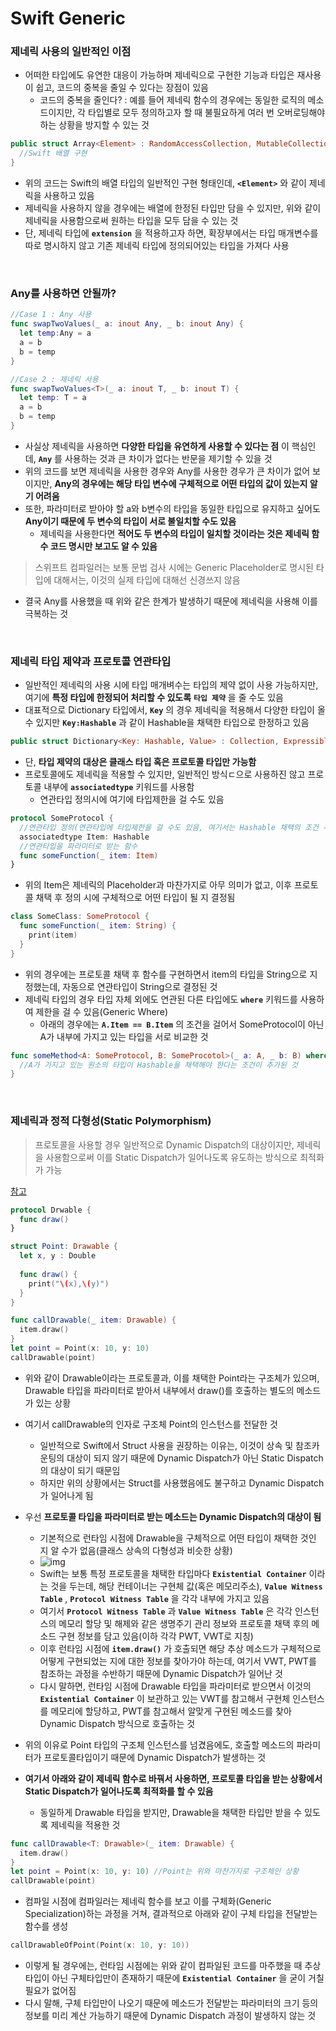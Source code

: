 # Swift Generic

### 제네릭 사용의 일반적인 이점

- 어떠한 타입에도 유연한 대응이 가능하며 제네릭으로 구현한 기능과 타입은 재사용이 쉽고, 코드의 중복을 줄일 수 있다는 장점이 있음
  - 코드의 중복을 줄인다? : 예를 들어 제네릭 함수의 경우에는 동일한 로직의 메소드이지만, 각 타입별로 모두 정의하고자 할 때 불필요하게 여러 번 오버로딩해야 하는 상황을 방지할 수 있는 것

```swift
public struct Array<Element> : RandomAccessCollection, MutableCollection {
  //Swift 배열 구현
}
```

- 위의 코드는 Swift의 배열 타입의 일반적인 구현 형태인데, __`<Element>`__ 와 같이 제네릭을 사용하고 있음
- 제네릭을 사용하지 않을 경우에는 배열에 한정된 타입만 담을 수 있지만, 위와 같이 제네릭을 사용함으로써 원하는 타입을 모두 담을 수 있는 것
- 단, 제네릭 타입에 __`extension`__ 을 적용하고자 하면, 확장부에서는 타입 매개변수를 따로 명시하지 않고 기존 제네릭 타입에 정의되어있는 타입을 가져다 사용 

​    

### Any를 사용하면 안될까?

```swift
//Case 1 : Any 사용
func swapTwoValues(_ a: inout Any, _ b: inout Any) {
  let temp:Any = a
  a = b
  b = temp
}

//Case 2 : 제네릭 사용
func swapTwoValues<T>(_ a: inout T, _ b: inout T) {
  let temp: T = a
  a = b
  b = temp
}
```

- 사실상 제네릭을 사용하면 __다양한 타입을 유연하게 사용할 수 있다는 점__ 이 핵심인데, __`Any`__ 를 사용하는 것과 큰 차이가 없다는 반문을 제기할 수 있을 것
- 위의 코드를 보면 제네릭을 사용한 경우와 Any를 사용한 경우가 큰 차이가 없어 보이지만, __Any의 경우에는 해당 타입 변수에 구체적으로 어떤 타입의 값이 있는지 알기 어려움__
- 또한, 파라미터로 받아야 할 a와 b변수의 타입을 동일한 타입으로 유지하고 싶어도 __Any이기 때문에 두 변수의 타입이 서로 불일치할 수도 있음__
  - 제네릭을 사용한다면 __적어도 두 변수의 타입이 일치할 것이라는 것은 제네릭 함수 코드 명시만 보고도 알 수 있음__

> 스위프트 컴파일러는 보통 문법 검사 시에는 Generic Placeholder로 명시된 타입에 대해서는, 이것의 실제 타입에 대해선 신경쓰지 않음

- 결국 Any를 사용했을 때 위와 같은 한계가 발생하기 때문에 제네릭을 사용해 이를 극복하는 것

​    

### 제네릭 타입 제약과 프로토콜 연관타입

- 일반적인 제네릭의 사용 시에 타입 매개벼수는 타입의 제약 없이 사용 가능하지만, 여기에 __특정 타입에 한정되어 처리할 수 있도록__ __`타입 제약`__ 을 줄 수도 있음
- 대표적으로 Dictionary 타입에서, __`Key`__ 의 경우 제네릭을 적용해서 다양한 타입이 올 수 있지만 __`Key:Hashable`__ 과 같이 Hashable을 채택한 타입으로 한정하고 있음

```swift
public struct Dictionary<Key: Hashable, Value> : Collection, ExpressibleByDictionaryLiteral { }
```

- 단, __타입 제약의 대상은 클래스 타입 혹은 프로토콜 타입만 가능함__
- 프로토콜에도 제네릭을 적용할 수 있지만, 일반적인 방식ㄷ으로 사용하진 않고 프로토콜 내부에 __`associatedtype`__ 키워드를 사용함
  - 연관타입 정의시에 여기에 타입제한을 걸 수도 있음

```swift
protocol SomeProtocol {
  //연관타입 정의(연관타입에 타입제한을 걸 수도 있음, 여기서는 Hashable 채택의 조건 추가)
  associatedtype Item: Hashable
  //연관타입을 파라미터로 받는 함수
  func someFunction(_ item: Item)
}
```

- 위의 Item은 제네릭의 Placeholder과 마찬가지로 아무 의미가 없고, 이후 프로토콜 채택 후 정의 시에 구체적으로 어떤 타입이 될 지 결정됨

```swift
class SomeClass: SomeProtocol {
  func someFunction(_ item: String) {
    print(item)
  }
}
```

- 위의 경우에는 프로토콜 채택 후 함수를 구현하면서 item의 타입을 String으로 지정했는데, 자동으로 연관타입이 String으로 결정된 것
- 제네릭 타입의 경우 타입 자체 외에도 연관된 다른 타입에도 __`where`__ 키워드를 사용하여 제한을 걸 수 있음(Generic Where)
  - 아래의 경우에는 __`A.Item == B.Item`__ 의 조건을 걸어서 SomeProtocol이 아닌 A가 내부에 가지고 있는 타입을 서로 비교한 것

```swift
func someMethod<A: SomeProtocol, B: SomeProcotol>(_ a: A, _ b: B) where A.Item: Hashable  {
  //A가 가지고 있는 원소의 타입이 Hashable을 채택해야 한다는 조건이 추가된 것
}
```

​    

### 제네릭과 정적 다형성(Static Polymorphism)

> 프로토콜을 사용할 경우 일반적으로 Dynamic Dispatch의 대상이지만, 제네릭을 사용함으로써 이를 Static Dispatch가 일어나도록 유도하는 방식으로 최적화가 가능

[참고](https://techblog.zepeto.me/%EB%A7%88%EB%B2%95-%EA%B0%99%EC%9D%80-swift-%EC%A0%9C%EB%84%A4%EB%A6%AD-%EC%9D%B4%EC%95%BC%EA%B8%B0-2c222ae2798)

```swift
protocol Drwable {
  func draw()
}

struct Point: Drawable {
  let x, y : Double
  
  func draw() {
    print("\(x),\(y)")
  }
}

func callDrawable(_ item: Drawable) {
  item.draw()
}
let point = Point(x: 10, y: 10)
callDrawable(point)
```

- 위와 같이 Drawable이라는 프로토콜과, 이를 채택한 Point라는 구조체가 있으며, Drawable 타입을 파라미터로 받아서 내부에서 draw()를 호출하는 별도의 메소드가 있는 상황
- 여기서 callDrawable의 인자로 구조체 Point의 인스턴스를 전달한 것
  - 일반적으로 Swift에서 Struct 사용을 권장하는 이유는, 이것이 상속 및 참조카운팅의 대상이 되지 않기 때문에 Dynamic Dispatch가 아닌 Static Dispatch의 대상이 되기 때문임
  - 하지만 위의 상황에서는 Struct를 사용했음에도 불구하고 Dynamic Dispatch가 일어나게 됨

- 우선 __프로토콜 타입을 파라미터로 받는 메소드는 Dynamic Dispatch의 대상이 됨__
  - 기본적으로 런타임 시점에 Drawable을 구체적으로 어떤 타입이 채택한 것인 지 알 수가 없음(클래스 상속의 다형성과 비슷한 상황)
  - ![img](https://miro.medium.com/max/648/1*bLPf9oHIVWS7ZA6bMv6lyA.png)
  - Swift는 보통 특정 프로토콜을 채택한 타입마다 __`Existential Container`__ 이라는 것을 두는데, 해당 컨테이너는 구현체 값(혹은 메모리주소), __`Value Witness Table`__ , __`Protocol Witness Table`__ 을 각각 내부에 가지고 있음
  - 여기서 __`Protocol Witness Table`__ 과 __`Value Witness Table`__ 은 각각 인스턴스의 메모리 할당 및 해제와 같은 생명주기 관리 정보와 프로토콜 채택 후의 메소드 구현 정보를 담고 있음(이하 각각 PWT, VWT로 지칭)
  - 이후 런타임 시점에 __`item.draw()`__ 가 호출되면 해당 추상 메소드가 구체적으로 어떻게 구현되었는 지에 대한 정보를 찾아가야 하는데, 여기서 VWT, PWT를 참조하는 과정을 수반하기 때문에 Dynamic Dispatch가 일어난 것
  - 다시 말하면, 런타임 시점에 Drawable 타입을 파라미터로 받으면서 이것의 __`Existential Container`__ 이 보관하고 있는 VWT를 참고해서 구현체 인스턴스를 메모리에 할당하고, PWT를 참고해서 알맞게 구현된 메소드를 찾아 Dynamic Dispatch 방식으로 호출하는 것 
- 위의 이유로 Point 타입의 구조체 인스턴스를 넘겼음에도, 호출할 메소드의 파라미터가 프로토콜타입이기 때문에 Dynamic Dispatch가 발생하는 것
- __여기서 아래와 같이 제네릭 함수로 바꿔서 사용하면, 프로토콜 타입을 받는 상황에서 Static Dispatch가 일어나도록 최적화를 할 수 있음__
  - 동일하게 Drawable 타입을 받지만, Drawable을 채택한 타입만 받을 수 있도록 제네릭을 적용한 것

```swift
func callDrawable<T: Drawable>(_ item: Drawable) {
  item.draw()
}
let point = Point(x: 10, y: 10) //Point는 위와 마찬가지로 구조체인 상황
callDrawable(point)
```

- 컴파일 시점에 컴파일러는 제네릭 함수를 보고 이를 구체화(Generic Specialization)하는 과정을 거쳐, 결과적으로 아래와 같이 구체 타입을 전달받는 함수를 생성

```swift
callDrawableOfPoint(Point(x: 10, y: 10))
```

- 이렇게 될 경우에는, 런타임 시점에는 위와 같이 컴파일된 코드를 마주했을 때 추상타입이 아닌 구체타입만이 존재하기 때문에 __`Existential Container`__ 을 굳이 거칠 필요가 없어짐
- 다시 말해, 구체 타입만이 나오기 때문에 메소드가 전달받는 파라미터의 크기 등의 정보를 미리 계산 가능하기 때문에 Dynamic Dispatch 과정이 발생하지 않는 것